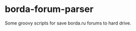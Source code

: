 borda-forum-parser
==================

Some groovy scripts for save borda.ru forums to hard drive. 
